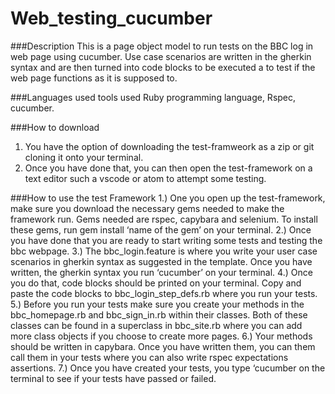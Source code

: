 # Web_testing_cucumber

###Description 
This is a page object model to run tests on the BBC log in web page using cucumber. Use case scenarios are written in the gherkin syntax and are then turned into code blocks to be executed a to test if the web page functions as it is supposed to. 

###Languages used tools used 
Ruby programming language, Rspec, cucumber.

###How to download 
1. You have the option of downloading the test-framweork as a zip or git cloning it onto your terminal.
2. Once you have done that, you can then open the test-framework on a text editor such a vscode or atom to attempt some testing.


###How to use the test Framework 
1.)	One you open up the test-framework, make sure you download the necessary gems needed to make the framework run. Gems needed are rspec, capybara and selenium. To install these gems, run gem install ‘name of the gem’ on your terminal.
2.)	Once you have done that you are ready to start writing some tests and testing the bbc  webpage.
3.)	The bbc_login.feature is where you write your user case scenarios in gherkin syntax as suggested in the template. Once you have written, the gherkin syntax you run ‘cucumber’ on your terminal. 
4.)	Once you do that, code blocks should be printed on your terminal. Copy and paste the code blocks to bbc_login_step_defs.rb where you run your tests.
5.)	Before you run your tests make sure you create your methods in the bbc_homepage.rb and bbc_sign_in.rb within their classes. Both of these classes can be found in a superclass in bbc_site.rb where you can add more class objects if you choose to create more pages.
6.)	Your methods should be written in capybara. Once you have written them, you can them call them in your tests where you can also write rspec expectations assertions.
7.)	Once you have created your tests, you type ‘cucumber on the terminal to see if your tests have passed or failed.

